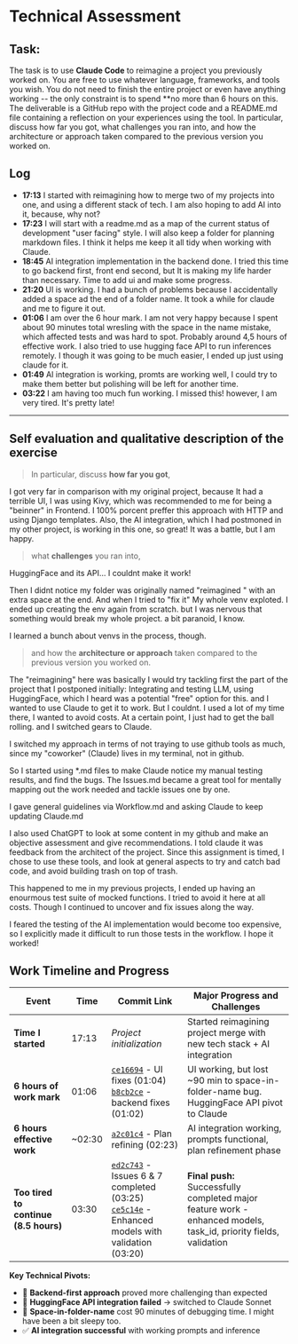 # Technical Assessment

## Task: 
The task is to use **Claude Code** to reimagine a project you previously worked on. You are free to use whatever language, frameworks, and tools you wish. You do not need to finish the entire project or even have anything working -- the only constraint is to spend **no more than 6 hours on this. The deliverable is a GitHub repo with the project code and a README.md file containing a reflection on your experiences using the tool. In particular, discuss how far you got, what challenges you ran into, and how the architecture or approach taken compared to the previous version you worked on.

## Log
- **17:13** I started with reimagining how to merge two of my projects into one, and using a different stack of tech. I am also hoping to add AI into it, because, why not?
- **17:23** I will start with a readme.md as a map of the current status of development "user facing" style. I will also keep a folder for planning markdown files. I think it helps me keep it all tidy when working with Claude. 
- **18:45** AI integration implementation in the backend done. I tried this time to go backend first, front end second, but It is making my life harder than necessary. Time to add ui and make some progress.
- **21:20** UI is working. I had a bunch of problems because I accidentally added a space ad the end of a folder name. It took a while for claude and me to figure it out. 
- **01:06** I am over the 6 hour mark. I am not very happy because I spent about 90 minutes total wresling with the space in the name mistake, which affected tests and was hard to spot. Probably around 4,5 hours of effective work. I also tried to use hugging face API to run inferences remotely. I though it was going to be much easier, I ended up just using claude for it. 
- **01:49** AI integration is working, promts are working well, I could try to make them better but polishing will be left for another time. 
- **03:22** I am having too much fun working. I missed this! however, I am very tired. It's pretty late!

---
## Self evaluation and qualitative description of the exercise

> In particular, discuss **how far you got**, 

I got very far in comparison with my original project, because It had a terrible UI, I was using Kivy, which was recommended to me for being a "beinner" in Frontend. I 100% porcent preffer this approach with HTTP and using Django templates. Also, the AI integration, which I had postmoned in my other project, is working in this one, so great! It was a battle, but I am happy.

>what **challenges** you ran into, 

HuggingFace and its API... I couldnt make it work!

Then I  didnt notice my folder was originally named "reimagined " with an extra space at the end. And when I tried to "fix it" My whole venv exploted. I ended up creating the env again from scratch. but I was nervous that something would break my whole project. a bit paranoid, I know. 

I learned a bunch about venvs in the process, though.

> and how the **architecture or approach** taken compared to the previous version you worked on.

The "reimagining" here was basically I would try tackling first the part of the project that I postponed initially: Integrating and testing LLM, using HuggingFace, which I heard was a potential "free" option for this. and I wanted to use Claude to get it to work. But I couldnt. I used a lot of my time there, I wanted to avoid costs. At a certain point, I just had to get the ball rolling. and I switched gears to Claude. 

I switched my approach in terms of not traying to use github tools as much, since my "coworker" (Claude) lives in my terminal, not in github. 

So I started using *.md files to make Claude notice my manual testing results, and find the bugs. The Issues.md became a great tool for mentally mapping out the work needed and tackle issues one by one. 

I gave general guidelines via Workflow.md and asking Claude to keep updating Claude.md

I also used ChatGPT to look at some content in my github and make an objective assessment and give recommendations. I told claude it was feedback from the architect of the project. Since this assignment is timed, I chose to use these tools, and look at general aspects to try and catch bad code, and avoid building trash on top of trash. 

This happened to me in my previous projects, I ended up having an enourmous test suite of mocked functions. I tried to avoid it here at all costs. Though I continued to uncover and fix issues along the way. 

I feared the testing of the AI implementation would become too expensive, so I explicitly made it difficult to run those tests in the workflow. I hope it worked!

## Work Timeline and Progress

| Event | Time | Commit Link | Major Progress and Challenges |
|-------|------|-------------|------------------------------|
| **Time I started** | 17:13 | *Project initialization* | Started reimagining project merge with new tech stack + AI integration |
| **6 hours of work mark** | 01:06 | [`ce16694`](../../commit/ce16694) - UI fixes (01:04)<br>[`b8cb2ce`](../../commit/b8cb2ce) - backend fixes (01:02) | UI working, but lost ~90 min to space-in-folder-name bug. HuggingFace API pivot to Claude |
| **6 hours effective work** | ~02:30 | [`a2c01c4`](../../commit/a2c01c4) - Plan refining (02:23) | AI integration working, prompts functional, plan refinement phase |
| **Too tired to continue (8.5 hours)** | 03:30 | [`ed2c743`](../../commit/ed2c743) - Issues 6 & 7 completed (03:25)<br>[`ce5c14e`](../../commit/ce5c14e) - Enhanced models with validation (03:20) | **Final push:** Successfully completed major feature work - enhanced models, task_id, priority fields, validation |

**Key Technical Pivots:**
- 🔄 **Backend-first approach** proved more challenging than expected
- 🚫 **HuggingFace API integration failed** → switched to Claude Sonnet
- 🐛 **Space-in-folder-name** cost 90 minutes of debugging time. I might have been a bit sleepy too. 
- ✅ **AI integration successful** with working prompts and inference

